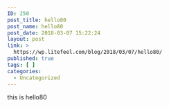 ```yaml
---
ID: 250
post_title: hello80
post_name: hello80
post_date: 2018-03-07 15:22:24
layout: post
link: >
  https://wp.litefeel.com/blog/2018/03/07/hello80/
published: true
tags: [ ]
categories:
  - Uncategorized
---
```

this is hello80
